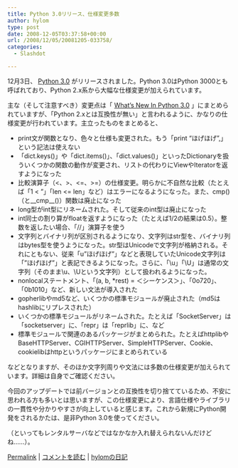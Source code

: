 ```yaml
---
title: Python 3.0リリース、仕様変更多数
author: hylom
type: post
date: 2008-12-05T03:37:58+00:00
url: /2008/12/05/20081205-033758/
categories:
  - Slashdot

---
```

12月3日、   [Python 3.0][1] がリリースされました。Python 3.0はPython 3000とも呼ばれており、Python 2.x系から大幅な仕様変更が加えられています。

主な（そして注意すべき）変更点は「   [What&#8217;s New In Python 3.0][2] 」にまとめられていますが、「Python 2.xとは互換性が無い」と言われるように、かなりの仕様変更が行われています。主立ったものをまとめると、

  * print文が関数となり、色々と仕様も変更された。もう「print &#8220;ほげほげ&#8221;&#44;」という記法は使えない 
  * 「dict.keys()」や「dict.items()」、「dict.values()」といったDictionaryを扱ういくつかの関数の動作が変更され、リストの代わりにViewやIteratorを返すようになった 
  * 比較演算子（<、>、<=、>=）の仕様変更。明らかに不自然な比較（たとえば「1 < &#8221;」「len <= len」など）はエラーになるようになった。また、cmp()（と\_\_cmp\_\_()）関数は廃止になった 
  * long型がint型にリネームされた。そして従来のint型は廃止になった 
  * int同士の割り算がfloatを返すようになった（たとえば1/2の結果は0.5）。整数を返したい場合、「//」演算子を使う 
  * 文字列とバイナリ列が区別されるようになり、文字列はstr型を、バイナリ列はbytes型を使うようになった。str型はUnicodeで文字列が格納される。それにともない、従来「u&#8221;ほげほげ&#8221;」などと表現していたUnicode文字列は「&#8221;ほげほげ&#8221;」と表記できるようになった。さらに、「\u」「\U」は通常の文字列（そのまま\u、\Uという文字列）として扱われるようになった。 
  * nonlocalステートメント、「(a&#44; b&#44; *rest) = ＜シーケンス＞」、「0o720」、「0b1010」など、新しい文法が導入された 
  * gopherlibやmd5など、いくつかの標準モジュールが廃止された（md5はhashlibにリプレスされた） 
  * いくつかの標準モジュールがリネームされた。たとえば「SocketServer」は「socketserver」に、「repr」は「reprlib」に、など 
  * 標準モジュールで関連のあるパッケージがまとめられた。たとえばhttplibやBaseHTTPServer、CGIHTTPServer、SimpleHTTPServer、Cookie、cookielibはhttpというパッケージにまとめられている 

などとなりますが、そのほか文字列周りや文法には多数の仕様変更が加えられています。詳細は自身でご確認ください。

今回のアップデートでは前バージョンとの互換性を切り捨てているため、不安に思われる方も多いとは思いますが、この仕様変更により、言語仕様やライブラリの一貫性や分かりやすさが向上していると感じます。これから新規にPython開発をされるかたは、是非Python 3.0を使ってください。

（といってもレンタルサーバなどではなかなか入れ替えられないんだけどね……）。

  [Permalink][3] |   [コメントを読む][4] |   [hylomの日記][5]

 [1]: http://www.python.org/download/releases/3.0/
 [2]: http://docs.python.org/3.0/whatsnew/3.0.html
 [3]: http://slashdot.jp/~hylom/journal/460384
 [4]: http://slashdot.jp/~hylom/journal/460384#acomments
 [5]: http://slashdot.jp/~hylom/journal/
